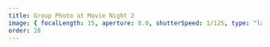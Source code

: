 ```yaml
---
title: Group Photo at Movie Night 2
image: { focalLength: 15, aperture: 8.0, shutterSpeed: 1/125, type: "large" }
order: 28
---
```

